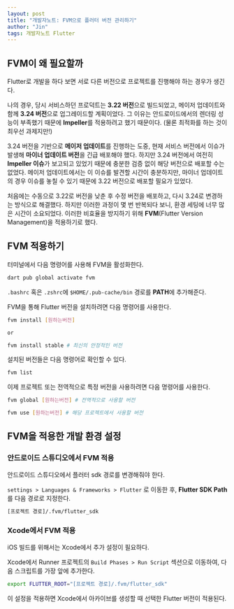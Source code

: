 ```yaml
---
layout: post
title: "개발자노트: FVM으로 플러터 버전 관리하기"
author: "Jin"
tags: 개발자노트 Flutter
---
```


## FVM이 왜 필요할까

Flutter로 개발을 하다 보면 서로 다른 버전으로 프로젝트를 진행해야 하는 경우가 생긴다.

나의 경우, 당시 서비스하던 프로덕트는 **3.22 버전**으로 빌드되었고, 메이저 업데이트와 함께 **3.24 버전**으로 업그레이드할 계획이었다. 그 이유는 안드로이드에서의 렌더링 성능이 부족했기 때문에 **Impeller**를 적용하려고 했기 때문이다. (물론 최적화를 하는 것이 최우선 과제지만!)

3.24 버전을 기반으로 **메이저 업데이트**를 진행하는 도중, 현재 서비스 버전에서 이슈가 발생해 **마이너 업데이트 버전**을 긴급 배포해야 했다. 하지만 3.24 버전에서 여전히 **Impeller 이슈**가 보고되고 있었기 때문에 충분한 검증 없이 해당 버전으로 배포할 수는 없었다. 메이저 업데이트에서는 이 이슈를 발견할 시간이 충분하지만, 마이너 업데이트의 경우 이슈를 놓칠 수 있기 때문에 3.22 버전으로 배포할 필요가 있었다.

처음에는 수동으로 3.22로 버전을 낮춘 후 수정 버전을 배포하고, 다시 3.24로 변경하는 방식으로 해결했다. 하지만 이러한 과정이 몇 번 반복되다 보니, 환경 세팅에 너무 많은 시간이 소요되었다. 이러한 비효율을 방지하기 위해 **FVM**(Flutter Version Management)을 적용하기로 했다.

## FVM 적용하기

터미널에서 다음 명령어를 사용해 FVM을 활성화한다.


```bash
dart pub global activate fvm
```

`.bashrc` 혹은 `.zshrc`에  `$HOME/.pub-cache/bin` 경로를 **PATH**에 추가해준다.

FVM을 통해 Flutter 버전을 설치하려면 다음 명령어를 사용한다.

```bash
fvm install [원하는버전]

or

fvm install stable # 최신의 안정적인 버전
```

설치된 버전들은 다음 명령어로 확인할 수 있다.

```bash
fvm list
```

이제 프로젝트 또는 전역적으로 특정 버전을 사용하려면 다음 명령어를 사용한다.

```bash
fvm global [원하는버전] # 전역적으로 사용할 버전

fvm use [원하는버전] # 해당 프로젝트에서 사용할 버전
```

## FVM을 적용한 개발 환경 설정

### 안드로이드 스튜디오에서 FVM 적용


안드로이드 스튜디오에서 플러터 sdk 경로를 변경해줘야 한다.

`settings > Languages & Frameworks > Flutter` 로 이동한 후, **Flutter SDK Path**를 다음 경로로 지정한다.

```bash
[프로젝트 경로]/.fvm/flutter_sdk
```

### Xcode에서 FVM 적용

iOS 빌드를 위해서는 Xcode에서 추가 설정이 필요하다.

Xcode에서 Runner 프로젝트의 `Build Phases > Run Script` 섹션으로 이동하여, 다음 스크립트를 가장 앞에 추가한다.

```bash
export FLUTTER_ROOT="[프로젝트 경로]/.fvm/flutter_sdk"
```

이 설정을 적용하면 Xcode에서 아카이브를 생성할 때 선택한 Flutter 버전이 적용된다.